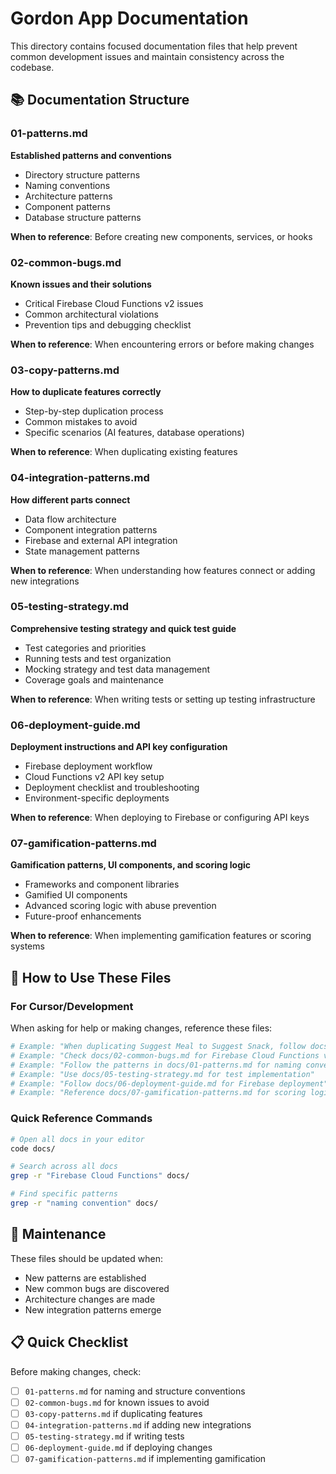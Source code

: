 # Gordon App Documentation

This directory contains focused documentation files that help prevent common development issues and maintain consistency across the codebase.

## 📚 Documentation Structure

### 01-patterns.md
**Established patterns and conventions**
- Directory structure patterns
- Naming conventions
- Architecture patterns
- Component patterns
- Database structure patterns

**When to reference**: Before creating new components, services, or hooks

### 02-common-bugs.md
**Known issues and their solutions**
- Critical Firebase Cloud Functions v2 issues
- Common architectural violations
- Prevention tips and debugging checklist

**When to reference**: When encountering errors or before making changes

### 03-copy-patterns.md
**How to duplicate features correctly**
- Step-by-step duplication process
- Common mistakes to avoid
- Specific scenarios (AI features, database operations)

**When to reference**: When duplicating existing features

### 04-integration-patterns.md
**How different parts connect**
- Data flow architecture
- Component integration patterns
- Firebase and external API integration
- State management patterns

**When to reference**: When understanding how features connect or adding new integrations

### 05-testing-strategy.md
**Comprehensive testing strategy and quick test guide**
- Test categories and priorities
- Running tests and test organization
- Mocking strategy and test data management
- Coverage goals and maintenance

**When to reference**: When writing tests or setting up testing infrastructure

### 06-deployment-guide.md
**Deployment instructions and API key configuration**
- Firebase deployment workflow
- Cloud Functions v2 API key setup
- Deployment checklist and troubleshooting
- Environment-specific deployments

**When to reference**: When deploying to Firebase or configuring API keys

### 07-gamification-patterns.md
**Gamification patterns, UI components, and scoring logic**
- Frameworks and component libraries
- Gamified UI components
- Advanced scoring logic with abuse prevention
- Future-proof enhancements

**When to reference**: When implementing gamification features or scoring systems

## 🎯 How to Use These Files

### For Cursor/Development
When asking for help or making changes, reference these files:

```bash
# Example: "When duplicating Suggest Meal to Suggest Snack, follow docs/03-copy-patterns.md"
# Example: "Check docs/02-common-bugs.md for Firebase Cloud Functions v2 API key setup"
# Example: "Follow the patterns in docs/01-patterns.md for naming conventions"
# Example: "Use docs/05-testing-strategy.md for test implementation"
# Example: "Follow docs/06-deployment-guide.md for Firebase deployment"
# Example: "Reference docs/07-gamification-patterns.md for scoring logic"
```

### Quick Reference Commands
```bash
# Open all docs in your editor
code docs/

# Search across all docs
grep -r "Firebase Cloud Functions" docs/

# Find specific patterns
grep -r "naming convention" docs/
```

## 🔄 Maintenance

These files should be updated when:
- New patterns are established
- New common bugs are discovered
- Architecture changes are made
- New integration patterns emerge

## 📋 Quick Checklist

Before making changes, check:
- [ ] `01-patterns.md` for naming and structure conventions
- [ ] `02-common-bugs.md` for known issues to avoid
- [ ] `03-copy-patterns.md` if duplicating features
- [ ] `04-integration-patterns.md` if adding new integrations
- [ ] `05-testing-strategy.md` if writing tests
- [ ] `06-deployment-guide.md` if deploying changes
- [ ] `07-gamification-patterns.md` if implementing gamification 